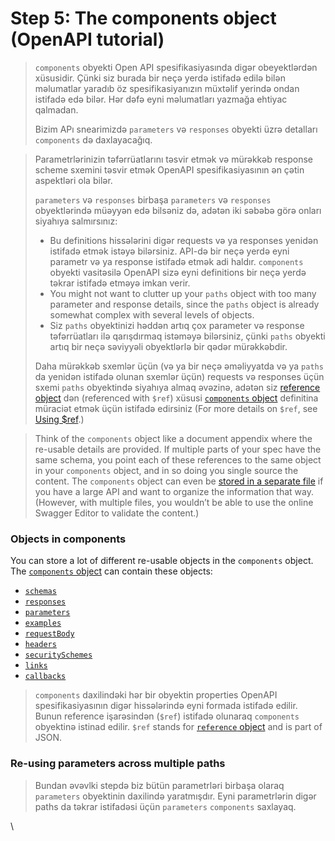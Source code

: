 # Step 5: The components object (OpenAPI tutorial)

> `components` obyekti Open API spesifikasiyasında digər obeyektlərdən xüsusidir. Çünki siz burada bir neçə yerdə istifadə edilə bilən məlumatlar yaradıb öz spesifikasiyanızın müxtəlif yerində ondan istifadə edə bilər. Hər dəfə eyni məlumatları yazmağa ehtiyac qalmadan.
>
> Bizim APı snearimizdə `parameters` və `responses` obyekti üzrə detalları `components` də daxlayacağıq.

> Parametrlərinizin təfərrüatlarını təsvir etmək və mürəkkəb response scheme sxemini təsvir etmək OpenAPI spesifikasiyasının ən çətin aspektləri ola bilər.&#x20;
>
> `parameters` və `responses` birbaşa `parameters` və `responses` obyektlərində müəyyən edə bilsəniz də, adətən iki səbəbə görə onları siyahıya salmırsınız:
>
> * Bu definitions hissələrini digər requests və ya responses yenidən istifadə etmək istəyə bilərsiniz. API-də bir neçə yerdə eyni parametr və ya response istifadə etmək adi haldır. `components` obyekti vasitəsilə OpenAPI sizə eyni definitions bir neçə yerdə təkrar istifadə etməyə imkan verir.
> * You might not want to clutter up your `paths` object with too many parameter and response details, since the `paths` object is already somewhat complex with several levels of objects.
> * Siz `paths` obyektinizi həddən artıq çox parameter və response təfərrüatları ilə qarışdırmaq istəməyə bilərsiniz, çünki `paths` obyekti artıq bir neçə səviyyəli obyektlərlə bir qədər mürəkkəbdir.
>
> Daha mürəkkəb sxemlər üçün (və ya bir neçə əməliyyatda və ya `paths` da yenidən istifadə olunan sxemlər üçün) requests və responses üçün sxemi `paths` obyektində siyahıya almaq əvəzinə, adətən siz [reference object](https://github.com/OAI/OpenAPI-Specification/blob/master/versions/3.1.0.md#referenceObject) dən (referenced with `$ref`) xüsusi [`components` object](https://github.com/OAI/OpenAPI-Specification/blob/master/versions/3.1.0.md#componentsObject) definitina müraciət etmək üçün istifadə edirsiniz (For more details on `$ref`, see [Using $ref](https://swagger.io/docs/specification/using-ref/).)
>
>

> Think of the `components` object like a document appendix where the re-usable details are provided. If multiple parts of your spec have the same schema, you point each of these references to the same object in your `components` object, and in so doing you single source the content. The `components` object can even be [stored in a separate file](http://apihandyman.io/writing-openapi-swagger-specification-tutorial-part-8-splitting-specification-file/) if you have a large API and want to organize the information that way. (However, with multiple files, you wouldn’t be able to use the online Swagger Editor to validate the content.)

### Objects in components

You can store a lot of different re-usable objects in the `components` object. The [`components` object](https://github.com/OAI/OpenAPI-Specification/blob/master/versions/3.1.0.md#componentsObject) can contain these objects:

* [`schemas`](https://github.com/OAI/OpenAPI-Specification/blob/master/versions/3.1.0.md#schemaObject)
* [`responses`](https://github.com/OAI/OpenAPI-Specification/blob/master/versions/3.1.0.md#responses-object)
* [`parameters`](https://github.com/OAI/OpenAPI-Specification/blob/master/versions/3.1.0.md#parameterObject)
* [`examples`](https://github.com/OAI/OpenAPI-Specification/blob/master/versions/3.1.0.md#examples-object)
* [`requestBody`](https://github.com/OAI/OpenAPI-Specification/blob/master/versions/3.1.0.md#requestBodyObject)
* [`headers`](https://github.com/OAI/OpenAPI-Specification/blob/master/versions/3.1.0.md#headerObject)
* [`securitySchemes`](https://github.com/OAI/OpenAPI-Specification/blob/master/versions/3.1.0.md#securitySchemeObject)
* [`links`](https://github.com/OAI/OpenAPI-Specification/blob/master/versions/3.1.0.md#linkObject)
* [`callbacks`](https://github.com/OAI/OpenAPI-Specification/blob/master/versions/3.1.0.md#callbackObject)

> `components` daxilindəki hər bir obyektin properties OpenAPI spesifikasiyasının digər hissələrində eyni formada istifadə edilir. Bunun reference işarəsindən (`$ref`) istifadə olunaraq `components` obyektinə istinad edilir. `$ref` stands for [`reference` object](https://github.com/OAI/OpenAPI-Specification/blob/master/versions/3.1.0.md#referenceObject) and is part of JSON.
>
>

### Re-using parameters across multiple paths

> Bundan əvəvlki stepdə biz bütün parametrləri birbaşa olaraq `parameters` obyektinin daxilində yaratmışdır. Eyni parametrlərin digər paths da təkrar istifadəsi üçün `parameters`  `components` saxlayaq.

\
